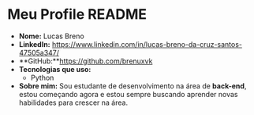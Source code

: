 # Meu Profile README

- **Nome:** Lucas Breno
- **LinkedIn:** https://www.linkedin.com/in/lucas-breno-da-cruz-santos-47505a347/
- **GitHub:**https://github.com/brenuxvk
- **Tecnologias que uso:**
  - Python
- **Sobre mim:**
 Sou estudante de desenvolvimento na área de **back-end**, estou começando agora e estou sempre buscando aprender novas habilidades para crescer na área.

